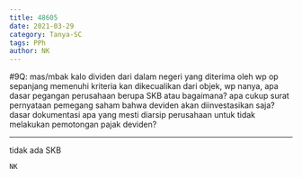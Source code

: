 ```yaml
---
title: 48605
date: 2021-03-29
category: Tanya-SC
tags: PPh
author: NK
---
```


#9Q: mas/mbak kalo dividen dari dalam negeri yang diterima oleh wp op sepanjang memenuhi kriteria kan dikecualikan dari objek, wp nanya, apa dasar pegangan perusahaan berupa SKB atau bagaimana? apa cukup surat pernyataan pemegang saham bahwa deviden akan diinvestasikan saja? dasar dokumentasi apa yang mesti diarsip perusahaan untuk tidak melakukan pemotongan pajak deviden?

---

tidak ada SKB

`NK`
